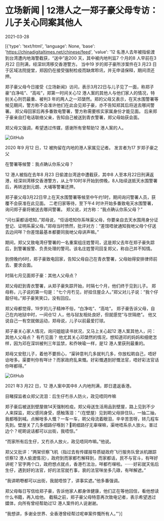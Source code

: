 # 立场新闻 | 12港人之一郑子豪父母专访：儿子关心同案其他人

2021-03-28

[{'type': 'text/html', 'language': None, 'base': 'https://chinadigitaltimes.net/chinese/feed', 'value': '12 名港人去年被指偷渡到台湾遭内地海警截获，“送中”逾200 天，其中被内地判监7 个月的8 人早前在3 月22 日刑满，经深圳湾移交香港警方。 当中19 岁的郑子豪所涉案件在3 月23 日于区域法院提堂，郑因仍在接受强制检疫而缺席聆讯，并无申请保释，期间须还押。

郑子豪父母今日接受《立场新闻》访问，表示3月22日与儿子见了一面，称郑子豪“白净咗”、“高咗”，郑第一时间关心12 港人案的其他人与他们家人的情况，特别关心刑罚最重、被判3 年的两人之一邓棨然。郑的父母又表示，在天水围警署等候见期间，警方称不会准许他们在此会见郑子豪，亦不告知郑其后将送去哪间警署。 郑父母回家后再多番致电警署，警方称需要核实家属身份才能见面。 后来郑子豪亲自打电话联络父亲，告知自己被送到青衣警署，郑父母始获会面。

郑父母又强调，希望透过传媒，感谢所有曾帮助12 港人案的人。

![GitHub](https://chinadigitaltimes.net/chinese/files/2021/03/post-664126-60602ffcb896c.)

2020 年9 月12 日，12 被拘留在内地的港人家属见记者。 发言者为17 岁郑子豪之父

在警署等候警：我点确认你系父母？

12 港人被指在去年8 月23 日偷渡台湾途中遭截获，其中8 人至本月22日刑满返港，经深圳湾移交香港警方，从上午10时半开始到傍晚，8人陆续送抵天水围警署后，再转送到元朗、大埔等警署还押。

郑子豪父母3月22日早上在天水围警署等候至中午约1时，期间询问警署人员，获覆不会获准在此见面。 二老归家等待，至下午4 时许开始多番致电天水围警署，询问郑子豪将被送去哪间警署。 郑父说，对方称：“我点确认你系父母？”

“问乜渠都话唔知，”郑母说，“佢话唔知你系咪渠父母，你要亲自去天水围用身分证登记、证明系渠父母。”郑母当时愤然，批评对方：“差馆唔驶通知我哋父母个仔送去边间咩？你差馆最基本都要同我哋父母讲声嘛。”

期间，郑父又致电湾仔警署的一名重案组庄姓警司，这是郑父去年在郑子豪失踪后，到警署报警、负责处理的警司。该名庄姓警司回复郑父，称自己并不知情。

到傍晚约6时，郑子豪致电回家，告知父母自己在青衣警署，父母始得安排律师前去、要求会面。

时隔七月见面郑子豪：其他人父母点？

郑父母赶到青衣警署，从郑子豪失踪开始，时隔七个月，他们终于见到儿子。 郑母称，儿子说的第一句是：“七个月冇见，好挂住屋企人。”郑父对儿子说：“我个仔靓仔咗。”郑子豪笑笑口，没有回应。

郑父母都觉得，19岁的儿子精神不俗，“白净咗”、“高咗”。 郑子豪告诉父母，自己在内地狱中时，一间仓12 人，他与狱友相处良好，但就感觉“与世隔绝”。 他又说自己一有空就做运动，郑母说，儿子以前最爱打球。

郑子豪关心家人情况，询问姐姐读书状况，又马上关心起12 港人案其他人，问：其他人父母点？ 有冇见面？ 他尤其关心邓棨然的情况，想知道邓的妈妈和细佬怎样，因为邓在深圳被判三年监禁，和乔映瑜一样，是12 港人里获刑最重的。

郑母又安慰儿子，着他不要担心，“渠钟意判几多就判几多，你放松啲自己，唔好谂咁多。渠要判你有咩计？而家政府乱来慨。好彩慨遇到好慨法官，唔好彩法官话你咩都得。”

![GitHub](https://chinadigitaltimes.net/chinese/files/2021/03/post-664126-60602ffcd2d15.png)

2021 年3 月22 日，12 港人案中其中8 人内地刑满，即日遣返香港。

目睹探监者众郑父流泪：后生仔冇杀人防火，政见唔同咋嘛

郑子豪后被送到壁屋做14天强制检疫。郑父母送生活用品到壁屋，路上见到不少人来探监，郑父感同身受，感触落泪：“（在壁屋）见到啲父母排住队，一抽二抽，我都喺到喊。点解咁多人慨？一车一车，啲父母流着眼泪，辛辛苦苦呀，转几程车先到。壁屋关了几多细路仔喺到？𠮶啲细路仔无辜㗎嘛，渠哋唔系杀人放火。害过边个？呢啲说话都可以出街，我唔惊。”

“而家所有后生仔，又冇杀人放火，政见唔同咋嘛。”他说。

郑父又批评：“两架侦察飞机（指过去有传媒报导质疑政府飞行服务队曾派机跟踪侦察12 港人偷渡情况），政府到而家都冇解释到，而家都话，民不与官斗，有咩好讲呢？官字两个口，政府想点就点，香港冇法治，咩都冇㗎啦。⋯⋯好彩就天佑后生仔，遇到好的法官，好的法官就冇事，衰的法官咪坐多几碌，有咩解遮。”

“我讲啲嘢都可以出街，我就唔惊了，讲事实遮。”他多番强调。

郑父母每日写信给郑子豪，告诉他家人都身体健康，他们正在等他回信，看他想读什么书籍，再入给他。 截稿之前，郑子豪父母特意再次致电记者，表示希望透过媒体，向所有曾经帮助过12 港人案件的人说谢谢。

“我想讲，多谢全世界、全香港曾经帮过呢单案件慨所有人。”'}]